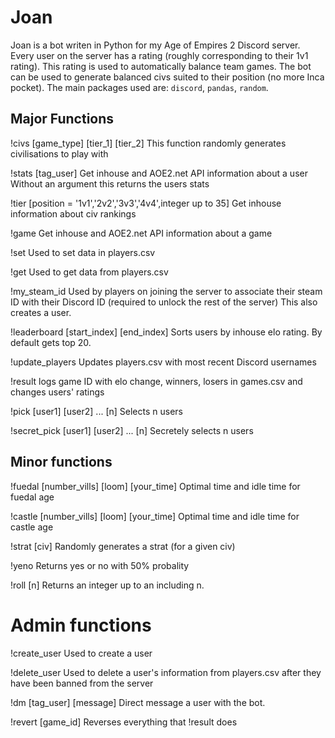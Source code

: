 # Joan

Joan is a bot writen in Python for my Age of Empires 2 Discord server. Every user on the server has a rating (roughly corresponding to their 1v1 rating). This rating is used to automatically balance team games. The bot can be used to generate balanced civs suited to their position (no more Inca pocket). The main packages used are: `discord`, `pandas`, `random`.

## Major Functions

!civs [game_type] [tier_1] [tier_2]
This function randomly generates civilisations to play with

!stats [tag_user]
Get inhouse and AOE2.net API information about a user
Without an argument this returns the users stats

!tier [position = '1v1','2v2','3v3','4v4',integer up to 35]
Get inhouse information about civ rankings

!game
Get inhouse and AOE2.net API information about a game

!set
Used to set data in players.csv

!get
Used to get data from players.csv

!my_steam_id
Used by players on joining the server to associate their steam ID with their Discord ID (required to unlock the rest of the server)
This also creates a user.

!leaderboard [start_index] [end_index]
Sorts users by inhouse elo rating.
By default gets top 20.

!update_players
Updates players.csv with most recent Discord usernames

!result
logs game ID with elo change, winners, losers in games.csv and changes users' ratings

!pick [user1] [user2] ... [n]
Selects n users

!secret_pick [user1] [user2] ... [n]
Secretely selects n users

## Minor functions

!fuedal [number_vills] [loom] [your_time]
Optimal time and idle time for fuedal age

!castle [number_vills] [loom] [your_time]
Optimal time and idle time for castle age

!strat [civ]
Randomly generates a strat (for a given civ)

!yeno
Returns yes or no with 50% probality

!roll [n]
Returns an integer up to an including n. 

# Admin functions
!create_user
Used to create a user

!delete_user
Used to delete a user's information from players.csv after they have been banned from the server

!dm [tag_user] [message]
Direct message a user with the bot.

!revert [game_id]
Reverses everything that !result does
